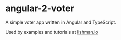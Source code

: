 # angular-2-voter

A simple voter app written in Angular and TypeScript.

Used by examples and tutorials at [lishman.io](http://lishman.io)
